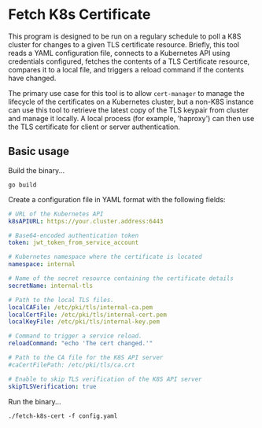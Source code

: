 # Fetch K8s Certificate 

This program is designed to be run on a regulary schedule to poll a K8S cluster for changes to a given TLS certificate resource. Briefly, this tool reads a YAML configuration file, connects to a Kubernetes API using credentials configured, fetches the contents of a TLS Certificate resource, compares it to a local file, and triggers a reload command if the contents have changed.

The primary use case for this tool is to allow `cert-manager` to manage the lifecycle of the certificates on a Kubernetes cluster, but a non-K8S instance can use this tool to retrieve the latest copy of the TLS keypair from cluster and manage it locally. A local process (for example, 'haproxy') can then use the TLS certificate for client or server authentication.

## Basic usage

Build the binary...

```
go build
```

Create a configuration file in YAML format with the following fields:

```yaml
# URL of the Kubernetes API
k8sAPIURL: https://your.cluster.address:6443

# Base64-encoded authentication token
token: jwt_token_from_service_account

# Kubernetes namespace where the certificate is located
namespace: internal

# Name of the secret resource containing the certificate details
secretName: internal-tls

# Path to the local TLS files.
localCAFile: /etc/pki/tls/internal-ca.pem
localCertFile: /etc/pki/tls/internal-cert.pem
localKeyFile: /etc/pki/tls/internal-key.pem

# Command to trigger a service reload.
reloadCommand: "echo 'The cert changed.'"

# Path to the CA file for the K8S API server
#caCertFilePath: /etc/pki/tls/ca.crt

# Enable to skip TLS verification of the K8S API server
skipTLSVerification: true
```

Run the binary...

```
./fetch-k8s-cert -f config.yaml
```

